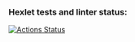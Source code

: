 ### Hexlet tests and linter status:
[![Actions Status](https://github.com/0xSalikh/python-django-developer-project-52/workflows/hexlet-check/badge.svg)](https://github.com/0xSalikh/python-django-developer-project-52/actions)